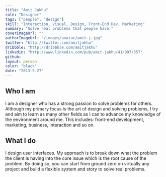 ```yaml
---
title: "Amit Jakhu"
role: "Designer"
tags: ["people", "design"]
skill: "Interaction, Visual, Design, Front-End Dev, Marketing"
summary: "Solve real problems that people have."
coverImageUrl: ""
authorImageUrl: "/images/avatar/amit-j.jpg"
twitter: "http://twitter.com/amitjakhu"
dribbble: "http://dribbble.com/amitjakhu"
linkedin: "http://www.linkedin.com/pub/amit-jakhu/41/997/357"
github:
layout: person
color: "black"
date: "2013-5-27"
---
```


## Who I am

I am a designer who has a strong passion to solve problems for others. Although my primary focus is the art of design and solving problems, I try and aim to learn as many other fields as I can to advance my knowledge of the environment around me. This includes: front-end development, marketing, business, interaction and so on.

## What I do

I design user interfaces. My approach is to break down what the problem the client is having into the core issue which is the root cause of the problem. By doing so, you can start from ground zero on virtually any project and build a flexible system and story to solve real problems.
